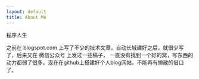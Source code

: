```yaml
---
layout: default
title: About Me
---
```


程序人生

之前在 blogspot.com 上写了不少的技术文章，自动长城建好之后，就很少写了，后来又在 微信公众号 上发过一些稿子，
一直没有找到一个好的窝，写东西的动力都弱了很多。现在在github上搭建好个人blog网站，不能再有懒散的借口了。

